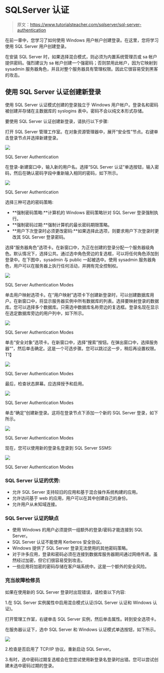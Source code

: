 # SQLServer 认证

> 原文：<https://www.tutorialsteacher.com/sqlserver/sql-server-authentication>

在前一章中，您学习了如何使用 Windows 用户帐户创建登录。在这里，您将学习使用 SQL Server 用户创建登录。

在安装 SQL Server 时，如果选择混合模式，则必须为内置系统管理员或 sa 帐户提供密码。强烈建议为 sa 帐户创建一个强密码；否则禁用此帐户，因为它映射到 sysadmin 服务器角色，并且对整个服务器具有管理权限。因此它很容易受到黑客的攻击。

## 使用 SQL Server 认证创建新登录

使用 SQL Server 认证模式创建的登录独立于 Windows 用户帐户。登录名和密码被创建并存储在主数据库的 syslogins 表中。密码不会以纯文本形式存储。

要使用 SQL Server 认证创建新登录，请执行以下步骤:

打开 SQL Server 管理工作室。在对象资源管理器中，展开“安全性”节点。右键单击登录节点并选择新建登录。

[![](img/96e530f76a02b6dd81c2756b7a1a6592.png)](../../Content/images/sqlserver/authentication2.png)

SQL Server Authentication



在登录-新建窗口中，输入新的用户名。选择“SQL Server 认证”单选按钮，输入密码，然后在确认密码字段中重新输入相同的密码，如下所示。

[![](img/40ce1c160b2d43006dc10232f7ca0084.png)](../../Content/images/sqlserver/authentication9.png)

SQL Server Authentication



选择三种可选的密码策略:

*   **强制密码策略:**计算机的 Windows 密码策略针对 SQL Server 登录强制执行。
*   **强制密码过期:**强制计算机的最长密码期限策略。
*   **用户下次登录时必须更改密码:**如果选择此选项，则要求用户下次登录时更改其 SQL Server 登录密码。

选择“服务器角色”选项卡。在新窗口中，为正在创建的登录分配一个服务器级角色。默认情况下，选择公共。通过选中角色旁边的复选框，可以将任何角色添加到登录中。在下图中，sysadmin 与 public 一起被选中。使用 sysadmin 服务器角色，用户可以在服务器上执行任何活动，并拥有完全控制权。

[![](img/f91c181412ab4e39c423b85edd728571.png)](../../Content/images/sqlserver/authentication10.png)

SQL Server Authentication Modes



单击用户映射选项卡。在“用户映射”选项卡下创建新登录时，可以创建数据库用户。在新窗口中，将显示服务器实例中所有数据库的列表。选择要映射登录的数据库。您可以选择多个数据库。只需选中数据库名称旁边的复选框。登录名现在显示在选定数据库旁边的用户列中，如下所示。

[![](img/5e7e3f3f5579dafe6b337b4244d2f2f8.png)](../../Content/images/sqlserver/authentication11.png)

SQL Server Authentication Modes



单击“安全对象”选项卡。在新窗口中，选择“搜索”按钮。在弹出窗口中，选择服务器“<your server="" name="">”，然后单击确定。这是一个可选步骤。您可以跳过这一步，稍后再设置权限。 T1】</your>

[![](img/fde7382591ec7d6554322292bad8a13a.png)](../../Content/images/sqlserver/authentication14.png)

SQL Server Authentication Modes



最后，检查状态屏幕。应选择授予和启用。

[![](img/fd164d8b4c81aa5e13f8aab03863a289.png)](../../Content/images/sqlserver/authentication15.png)

SQL Server Authentication Modes



单击“确定”创建新登录。这将在登录节点下添加一个新的 SQL Server 登录，如下所示。

[![](img/7c3a4df98806113819e373fecf6644eb.png)](../../Content/images/sqlserver/authentication12.png)

SQL Server Authentication Modes



现在，您可以使用新的登录名登录到 SQL Server SSMS:

[![](img/13c964141a573fee0df0e0d767d6fd9e.png)](../../Content/images/sqlserver/authentication13.png)

SQL Server Authentication Modes



### SQL Server 认证的优势:

*   允许 SQL Server 支持较旧的应用和基于混合操作系统构建的应用。
*   允许访问基于 web 的应用，用户可以在其中创建自己的身份。
*   允许用户从未知域连接。

### SQL Server 认证的缺点

*   使用 Windows 的用户必须提供一组额外的登录/密码才能连接到 SQL Server。
*   SQL Server 认证不能使用 Kerberos 安全协议。
*   Windows 提供了 SQL Server 登录无法使用的其他密码策略。
*   对于许多应用，登录和密码必须在连接到数据库服务器期间通过网络传递。虽然经过加密，但它们很容易受到攻击。
*   一些应用将加密的密码存储在客户端系统中。这是一个额外的安全风险。

### 充当故障检修员

如果在使用新的 SQL Server 登录时出现错误，请检查以下内容:

1.在 SQL Server 实例属性中启用混合模式认证(SQL Server 认证和 Windows 认证)。

打开管理工作室，右键单击 SQL Server 实例，然后单击属性。转到安全选项卡。

在服务器认证下，选中 SQL Server 和 Windows 认证模式单选按钮，如下所示。

[![](img/f27284bb84a07920432d0f200eee08a7.png)](../../Content/images/sqlserver/authentication16.png)

2.检查是否启用了 TCP/IP 协议。重新启动 SQL Server。

3.有时，选中密码过期复选框会在您尝试使用新登录名登录时出错。您可以尝试创建未选中密码过期的登录。
